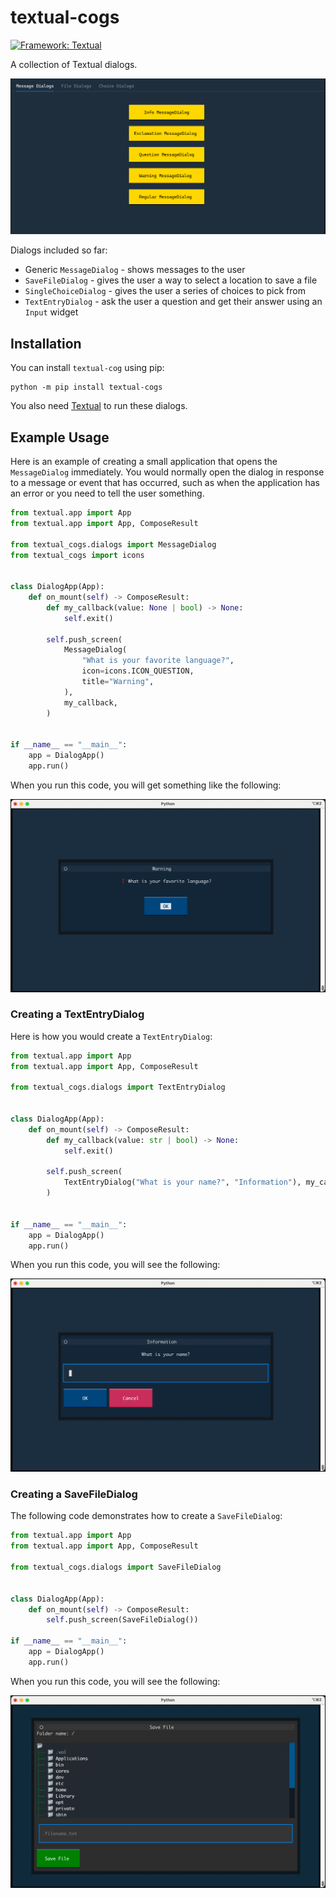 # textual-cogs

[![Framework: Textual](https://img.shields.io/badge/framework-Textual-5967FF?logo=python)](https://www.textualize.io/)

A collection of Textual dialogs.

![screenshot](https://github.com/driscollis/textual-cogs/blob/main/images/cog_demo.gif)

Dialogs included so far:

- Generic `MessageDialog` - shows messages to the user
- `SaveFileDialog` - gives the user a way to select a location to save a file
- `SingleChoiceDialog` - gives the user a series of choices to pick from
- `TextEntryDialog` - ask the user a question and get their answer using an `Input` widget

## Installation

You can install `textual-cog` using pip:

```
python -m pip install textual-cogs
```

You also need [Textual](https://github.com/Textualize/textual) to run these dialogs.

## Example Usage

Here is an example of creating a small application that opens the `MessageDialog` immediately. You would normally open the dialog in response to a message or event that has occurred, such as when the application has an error or you need to tell the user something.

```python
from textual.app import App
from textual.app import App, ComposeResult

from textual_cogs.dialogs import MessageDialog
from textual_cogs import icons


class DialogApp(App):
    def on_mount(self) -> ComposeResult:
        def my_callback(value: None | bool) -> None:
            self.exit()

        self.push_screen(
            MessageDialog(
                "What is your favorite language?",
                icon=icons.ICON_QUESTION,
                title="Warning",
            ),
            my_callback,
        )


if __name__ == "__main__":
    app = DialogApp()
    app.run()
```

When you run this code, you will get something like the following:

![screenshot](https://github.com/driscollis/textual-cogs/blob/main/images/message_dialog.jpg)

### Creating a TextEntryDialog

Here is how you would create a `TextEntryDialog`:

```python
from textual.app import App
from textual.app import App, ComposeResult

from textual_cogs.dialogs import TextEntryDialog


class DialogApp(App):
    def on_mount(self) -> ComposeResult:
        def my_callback(value: str | bool) -> None:
            self.exit()

        self.push_screen(
            TextEntryDialog("What is your name?", "Information"), my_callback
        )


if __name__ == "__main__":
    app = DialogApp()
    app.run()
```

When you run this code, you will see the following:

![screenshot](https://github.com/driscollis/textual-cogs/blob/main/images/text_entry_dialog.jpg)

### Creating a SaveFileDialog

The following code demonstrates how to create a `SaveFileDialog`:

```python
from textual.app import App
from textual.app import App, ComposeResult

from textual_cogs.dialogs import SaveFileDialog


class DialogApp(App):
    def on_mount(self) -> ComposeResult:        
        self.push_screen(SaveFileDialog())

if __name__ == "__main__":
    app = DialogApp()
    app.run()
```

When you run this code, you will see the following:

![screenshot](https://github.com/driscollis/textual-cogs/blob/main/images/save_file_dialog.jpg)
